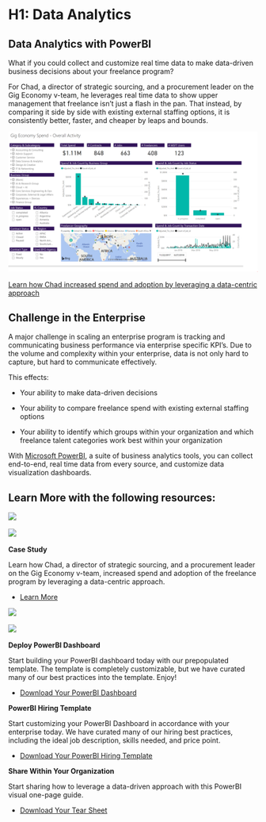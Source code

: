 H1: Data Analytics 
===================

Data Analytics with PowerBI 
----------------------------

What if you could collect and customize real time data to make data-driven
business decisions about your freelance program?

For Chad, a director of strategic sourcing, and a procurement leader on the Gig
Economy v-team, he leverages real time data to show upper management that
freelance isn’t just a flash in the pan. That instead, by comparing it side by
side with existing external staffing options, it is consistently better, faster,
and cheaper by leaps and bounds.

![](media/2ca5b7f0f9a27b1982ee03ce1d360ca2.png)

[Learn how Chad increased spend and adoption by leveraging a data-centric
approach](https://microsoft.sharepoint.com/:w:/r/teams/OfficeandtheGigEconomy/_layouts/15/Doc.aspx?sourcedoc=%7BF7970B74-4DDA-4C39-A732-A067B09FA482%7D&file=Data%20Analytics%20Case%20Study.docx&action=default&mobileredirect=true)

Challenge in the Enterprise
---------------------------

A major challenge in scaling an enterprise program is tracking and communicating
business performance via enterprise specific KPI’s. Due to the volume and
complexity within your enterprise, data is not only hard to capture, but hard to
communicate effectively.

This effects:

-   Your ability to make data-driven decisions

-   Your ability to compare freelance spend with existing external staffing
    options

-   Your ability to identify which groups within your organization and which
    freelance talent categories work best within your organization

With [Microsoft PowerBI](https://powerbi.microsoft.com/en-us/), a suite of
business analytics tools, you can collect end-to-end, real time data from every
source, and customize data visualization dashboards.

Learn More with the following resources: 
-----------------------------------------

![](media/e1a4f00a580c3432ba5278d13c1805c6.png)

![](media/7a6f6b9d262f54d6957d9397ef90d9e8.png)

**Case Study**

Learn how Chad, a director of strategic sourcing, and a procurement leader on
the Gig Economy v-team, increased spend and adoption of the freelance program by
leveraging a data-centric approach.

-   [Learn
    More](https://microsoft.sharepoint.com/:w:/r/teams/OfficeandtheGigEconomy/_layouts/15/Doc.aspx?sourcedoc=%7BF7970B74-4DDA-4C39-A732-A067B09FA482%7D&file=Data%20Analytics%20Case%20Study.docx&action=default&mobileredirect=true)

![](media/4db3e30011b7f4747065d43a67ee75c4.png)

![](media/dcee44491cfa14b7c30447ca32c863c6.png)

**Deploy PowerBI Dashboard**

Start building your PowerBI dashboard today with our prepopulated template. The
template is completely customizable, but we have curated many of our best
practices into the template. Enjoy!

-   [Download Your PowerBI
    Dashboard](https://github.com/upwork/powerbi-upwork/blob/master/docs/img/upworkpowerbireport.png)

**PowerBI Hiring Template**

Start customizing your PowerBI Dashboard in accordance with your enterprise
today. We have curated many of our hiring best practices, including the ideal
job description, skills needed, and price point.

-   [Download Your PowerBI Hiring
    Template](https://docs.google.com/document/d/1aMRsMNNKtO3JYqqf5mBlZIk9cYiPoOCVUCXFIH9IbQ8/edit?pli=1)

**Share Within Your Organization**

Start sharing how to leverage a data-driven approach with this PowerBI visual
one-page guide.

-   [Download Your Tear
    Sheet](https://microsoft.sharepoint.com/teams/OfficeandtheGigEconomy/Shared%20Documents/Forms/AllItems.aspx?id=%2Fteams%2FOfficeandtheGigEconomy%2FShared%20Documents%2FGeneral%2FWhitepaper%2FTearsheet%20Comparable%2Ejpg&parent=%2Fteams%2FOfficeandtheGigEconomy%2FShared%20Documents%2FGeneral%2FWhitepaper)

